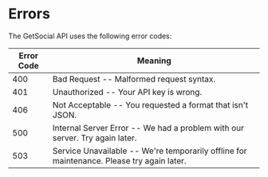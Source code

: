 # Errors

The GetSocial API uses the following error codes:


Error Code | Meaning
---------- | -------
400 | Bad Request -- Malformed request syntax.
401 | Unauthorized -- Your API key is wrong.
406 | Not Acceptable -- You requested a format that isn't JSON.
500 | Internal Server Error -- We had a problem with our server. Try again later.
503 | Service Unavailable -- We're temporarily offline for maintenance. Please try again later.
